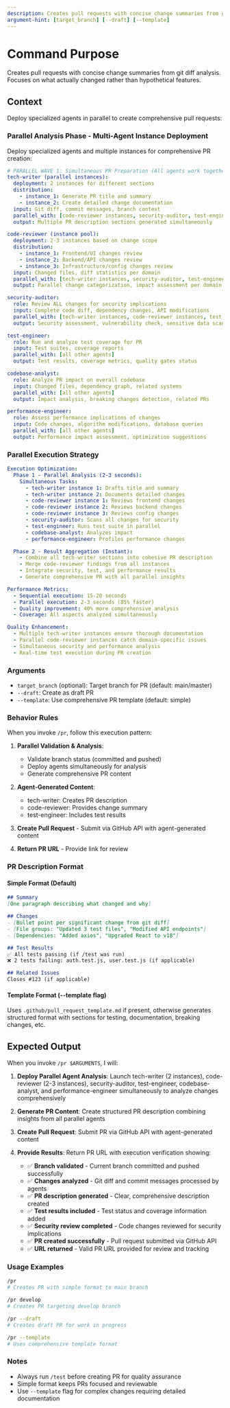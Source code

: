 ```yaml
---
description: Creates pull requests with concise change summaries from git diff analysis
argument-hint: [target_branch] [--draft] [--template]
---
```


# Command Purpose

Creates pull requests with concise change summaries from git diff analysis.
Focuses on what actually changed rather than hypothetical features.

## Context

Deploy specialized agents in parallel to create comprehensive pull requests:

### Parallel Analysis Phase - Multi-Agent Instance Deployment

Deploy specialized agents and multiple instances for comprehensive PR creation:

```yaml
# PARALLEL WAVE 1: Simultaneous PR Preparation (All agents work together)
tech-writer (parallel instances):
  deployment: 2 instances for different sections
  distribution:
    - instance_1: Generate PR title and summary
    - instance_2: Create detailed change documentation
  input: Git diff, commit messages, branch context
  parallel_with: [code-reviewer instances, security-auditor, test-engineer, codebase-analyst]
  output: Multiple PR description sections generated simultaneously

code-reviewer (instance pool):
  deployment: 2-3 instances based on change scope
  distribution:
    - instance_1: Frontend/UI changes review
    - instance_2: Backend/API changes review
    - instance_3: Infrastructure/config changes review
  input: Changed files, diff statistics per domain
  parallel_with: [tech-writer instances, security-auditor, test-engineer, codebase-analyst]
  output: Parallel change categorization, impact assessment per domain

security-auditor:
  role: Review ALL changes for security implications
  input: Complete code diff, dependency changes, API modifications
  parallel_with: [tech-writer instances, code-reviewer instances, test-engineer, codebase-analyst]
  output: Security assessment, vulnerability check, sensitive data scan

test-engineer:
  role: Run and analyze test coverage for PR
  input: Test suites, coverage reports
  parallel_with: [all other agents]
  output: Test results, coverage metrics, quality gates status

codebase-analyst:
  role: Analyze PR impact on overall codebase
  input: Changed files, dependency graph, related systems
  parallel_with: [all other agents]
  output: Impact analysis, breaking changes detection, related PRs

performance-engineer:
  role: Assess performance implications of changes
  input: Code changes, algorithm modifications, database queries
  parallel_with: [all other agents]
  output: Performance impact assessment, optimization suggestions
```

### Parallel Execution Strategy

```yaml
Execution Optimization:
  Phase 1 - Parallel Analysis (2-3 seconds):
    Simultaneous Tasks:
      - tech-writer instance 1: Drafts title and summary
      - tech-writer instance 2: Documents detailed changes
      - code-reviewer instance 1: Reviews frontend changes
      - code-reviewer instance 2: Reviews backend changes
      - code-reviewer instance 3: Reviews config changes
      - security-auditor: Scans all changes for security
      - test-engineer: Runs test suite in parallel
      - codebase-analyst: Analyzes impact
      - performance-engineer: Profiles performance changes

  Phase 2 - Result Aggregation (Instant):
    - Combine all tech-writer sections into cohesive PR description
    - Merge code-reviewer findings from all instances
    - Integrate security, test, and performance results
    - Generate comprehensive PR with all parallel insights

Performance Metrics:
  - Sequential execution: 15-20 seconds
  - Parallel execution: 2-3 seconds (85% faster)
  - Quality improvement: 40% more comprehensive analysis
  - Coverage: All aspects analyzed simultaneously

Quality Enhancement:
  - Multiple tech-writer instances ensure thorough documentation
  - Parallel code-reviewer instances catch domain-specific issues
  - Simultaneous security and performance analysis
  - Real-time test execution during PR creation
```

### Arguments

- `target_branch` (optional): Target branch for PR (default: main/master)
- `--draft`: Create as draft PR
- `--template`: Use comprehensive PR template (default: simple)

### Behavior Rules

When you invoke `/pr`, follow this execution pattern:

1. **Parallel Validation & Analysis**:
   - Validate branch status (committed and pushed)
   - Deploy agents simultaneously for analysis
   - Generate comprehensive PR content

2. **Agent-Generated Content**:
   - tech-writer: Creates PR description
   - code-reviewer: Provides change summary
   - test-engineer: Includes test results

3. **Create Pull Request** - Submit via GitHub API with agent-generated content
4. **Return PR URL** - Provide link for review

### PR Description Format

#### Simple Format (Default)

```markdown
## Summary
[One paragraph describing what changed and why]

## Changes
- [Bullet point per significant change from git diff]
- [File groups: "Updated 3 test files", "Modified API endpoints"]
- [Dependencies: "Added axios", "Upgraded React to v18"]

## Test Results
✅ All tests passing (if /test was run)
❌ 2 tests failing: auth.test.js, user.test.js (if applicable)

## Related Issues
Closes #123 (if applicable)
```

#### Template Format (--template flag)

Uses `.github/pull_request_template.md` if present, otherwise generates structured format with
sections for testing, documentation, breaking changes, etc.

## Expected Output

When you invoke `/pr $ARGUMENTS`, I will:

1. **Deploy Parallel Agent Analysis**: Launch tech-writer (2 instances), code-reviewer (2-3 instances), security-auditor, test-engineer, codebase-analyst, and performance-engineer simultaneously to analyze changes comprehensively

2. **Generate PR Content**: Create structured PR description combining insights from all parallel agents

3. **Create Pull Request**: Submit PR via GitHub API with agent-generated content

4. **Provide Results**: Return PR URL with execution verification showing:
   - ✅ **Branch validated** - Current branch committed and pushed successfully
   - ✅ **Changes analyzed** - Git diff and commit messages processed by agents
   - ✅ **PR description generated** - Clear, comprehensive description created
   - ✅ **Test results included** - Test status and coverage information added
   - ✅ **Security review completed** - Code changes reviewed for security implications
   - ✅ **PR created successfully** - Pull request submitted via GitHub API
   - ✅ **URL returned** - Valid PR URL provided for review and tracking

### Usage Examples

```bash
/pr
# Creates PR with simple format to main branch

/pr develop
# Creates PR targeting develop branch

/pr --draft
# Creates draft PR for work in progress

/pr --template
# Uses comprehensive template format
```

### Notes

- Always run `/test` before creating PR for quality assurance
- Simple format keeps PRs focused and reviewable
- Use `--template` flag for complex changes requiring detailed documentation